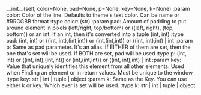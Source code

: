 \_\_init\_\_\(self, color=None, pad=None, p=None, key=None, k=None\)
    :param color: Color of the line. Defaults to theme's text color. Can be name or #RRGGBB format
    :type color:  \(str\)
    :param pad:   Amount of padding to put around element in pixels \(left/right, top/bottom\) or \(\(left, right\), \(top, bottom\)\) or an int. If an int, then it's converted into a tuple \(int, int\)
    :type pad:    \(int, int\) or \(\(int, int\),\(int,int\)\) or \(int,\(int,int\)\) or  \(\(int, int\),int\) | int
    :param p:     Same as pad parameter.  It's an alias. If EITHER of them are set, then the one that's set will be used. If BOTH are set, pad will be used
    :type p:      \(int, int\) or \(\(int, int\),\(int,int\)\) or \(int,\(int,int\)\) or  \(\(int, int\),int\) | int
    :param key:   Value that uniquely identifies this element from all other elements. Used when Finding an element or in return values. Must be unique to the window
    :type key:    str | int | tuple | object
    :param k:     Same as the Key. You can use either k or key. Which ever is set will be used.
    :type k:      str | int | tuple | object
